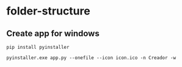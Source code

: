 # folder-structure

## Create app for windows

```
pip install pyinstaller
```

```
pyinstaller.exe app.py --onefile --icon icon.ico -n Creador -w 
```